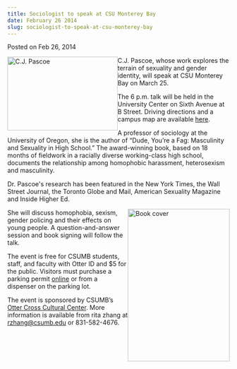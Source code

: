 ```yaml
---
title: Sociologist to speak at CSU Monterey Bay
date: February 26 2014
slug: sociologist-to-speak-at-csu-monterey-bay
---
```


 



<span class="date">Posted on Feb 26, 2014    </span>
<p><img alt="C.J. Pascoe" src="https://news.csumb.edu/sites/default/files/65/attachments/news/images/cj_pascoe.jpg" style="width:250px; height:167px; float:left">C.J. Pascoe, whose
work explores the terrain of sexuality and gender identity, will
speak at CSU Monterey Bay on March 25.</img></p>
<p>The 6 p.m. talk will be held in the University Center on Sixth
Avenue at B Street. Driving directions and a campus map are
available <a href="https://csumb.edu/maps" rel="nofollow">here</a>.</p>
<p>A professor of sociology at the University of Oregon, she is the
author of &#x201C;Dude, You&#x2019;re a Fag: Masculinity and Sexuality in High
School.&#x201D; The award-winning book, based on 18 months of fieldwork in
a racially diverse working-class high school, documents the
relationship among homophobic harassment, heterosexism and
masculinity.</p>
<p>Dr. Pascoe&apos;s research has been featured in the New York Times,
the Wall Street Journal, the Toronto Globe and Mail, American
Sexuality Magazine and Inside Higher Ed.</p>
<p><img alt="Book cover" src="https://news.csumb.edu/sites/default/files/65/attachments/news/images/pascoe_book_cover.jpg" style="width:231px; height:346px; float:right">She will discuss
homophobia, sexism, gender policing and their effects on young
people. A question-and-answer session and book signing will follow
the talk.</img></p>
<p>The event is free for CSUMB students, staff, and faculty with
Otter ID and $5 for the public. Visitors must purchase a parking
permit <a href="https://parking.csumb.edu/buy-permit" rel="nofollow">online</a> or from a dispenser on the parking
lot.&#xA0;</p>
<p>The event is sponsored by CSUMB&#x2019;s <a href="https://activities.csumb.edu/otter-cross-cultural-center" rel="nofollow">Otter Cross Cultural Center</a>. More information is
available from rita zhang at <a href="mailto:rzhang@csumb.edu">rzhang@csumb.edu</a> or
831-582-4676.<br>
&#xA0;</br></p>





 
